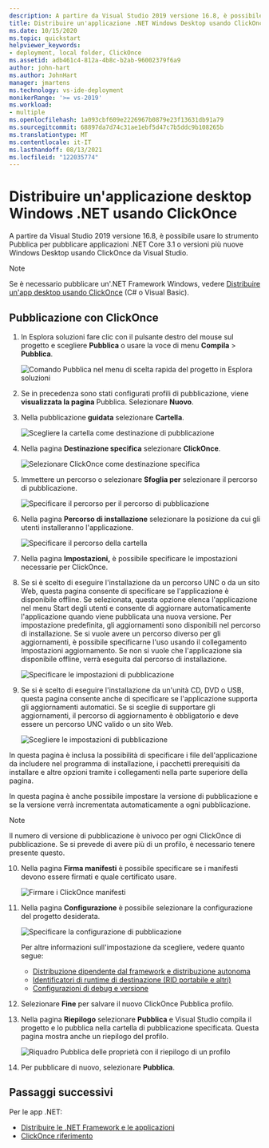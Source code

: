 ```yaml
---
description: A partire da Visual Studio 2019 versione 16.8, è possibile usare lo strumento Pubblica per pubblicare applicazioni .NET Core 3.1 o versioni più nuove Windows Desktop usando ClickOnce da Visual Studio.
title: Distribuire un'applicazione .NET Windows Desktop usando ClickOnce
ms.date: 10/15/2020
ms.topic: quickstart
helpviewer_keywords:
- deployment, local folder, ClickOnce
ms.assetid: adb461c4-812a-4b8c-b2ab-96002379f6a9
author: john-hart
ms.author: JohnHart
manager: jmartens
ms.technology: vs-ide-deployment
monikerRange: '>= vs-2019'
ms.workload:
- multiple
ms.openlocfilehash: 1a093cbf609e2226967b0879e23f13631db91a79
ms.sourcegitcommit: 68897da7d74c31ae1ebf5d47c7b5ddc9b108265b
ms.translationtype: MT
ms.contentlocale: it-IT
ms.lasthandoff: 08/13/2021
ms.locfileid: "122035774"
---
```

# <a name="deploy-a-net-windows-desktop-application-using-clickonce"></a>Distribuire un'applicazione desktop Windows .NET usando ClickOnce

A partire da Visual Studio 2019 versione 16.8,  è possibile usare lo strumento Pubblica per pubblicare applicazioni .NET Core 3.1 o versioni più nuove Windows Desktop usando ClickOnce da Visual Studio.

> [!NOTE]
> Se è necessario pubblicare un'.NET Framework Windows, vedere [Distribuire un'app desktop usando ClickOnce](how-to-publish-a-clickonce-application-using-the-publish-wizard.md) (C# o Visual Basic).

## <a name="publishing-with-clickonce"></a>Pubblicazione con ClickOnce

1. In Esplora soluzioni fare clic con il pulsante destro del mouse sul progetto e scegliere **Pubblica** o usare la voce di menu **Compila** > **Pubblica**.

    ![Comando Pubblica nel menu di scelta rapida del progetto in Esplora soluzioni](../deployment/media/quickstart-clickonce-solution-explorer.png "Scegliere Pubblica")

1. Se in precedenza sono stati configurati profili di pubblicazione, viene **visualizzata la pagina** Pubblica. Selezionare **Nuovo**.

1. Nella pubblicazione **guidata** selezionare **Cartella**.

    ![Scegliere la cartella come destinazione di pubblicazione](../deployment/media/quickstart-clickonce-publish-folder-category.png "Scegliere la cartella")

1. Nella pagina **Destinazione specifica** selezionare **ClickOnce**.

    ![Selezionare ClickOnce come destinazione specifica](../deployment/media/quickstart-clickonce-publish-folder-target.png "Scegliere ClickOnce")

1. Immettere un percorso o selezionare **Sfoglia per** selezionare il percorso di pubblicazione.

    ![Specificare il percorso per il percorso di pubblicazione](../deployment/media/quickstart-clickonce-publish-location.png "Immettere un percorso")

1. Nella pagina **Percorso di installazione** selezionare la posizione da cui gli utenti installeranno l'applicazione.

    ![Specificare il percorso della cartella](../deployment/media/quickstart-clickonce-install-location.png "Scegliere il percorso di installazione")

1. Nella pagina **Impostazioni,** è possibile specificare le impostazioni necessarie per ClickOnce.

1. Se si è scelto di eseguire l'installazione da un percorso UNC o da un sito Web, questa pagina consente di specificare se l'applicazione è disponibile offline. Se selezionata, questa opzione elenca l'applicazione nel menu Start degli utenti e consente di aggiornare automaticamente l'applicazione quando viene pubblicata una nuova versione. Per impostazione predefinita, gli aggiornamenti sono disponibili nel percorso di installazione.  Se si vuole avere un percorso diverso per gli aggiornamenti, è possibile specificarne l'uso usando il collegamento Impostazioni aggiornamento. Se non si vuole che l'applicazione sia disponibile offline, verrà eseguita dal percorso di installazione.

    ![Specificare le impostazioni di pubblicazione](../deployment/media/quickstart-clickonce-unc-settings.png "Scegliere le impostazioni di pubblicazione")

1. Se si è scelto di eseguire l'installazione da un'unità CD, DVD o USB, questa pagina consente anche di specificare se l'applicazione supporta gli aggiornamenti automatici. Se si sceglie di supportare gli aggiornamenti, il percorso di aggiornamento è obbligatorio e deve essere un percorso UNC valido o un sito Web.

    ![Scegliere le impostazioni di pubblicazione](../deployment/media/quickstart-clickonce-settings.png "Scegliere le impostazioni di pubblicazione")

In questa pagina è inclusa la possibilità di specificare  i file dell'applicazione  da includere nel programma di installazione, i pacchetti prerequisiti da installare e altre opzioni tramite i collegamenti nella parte superiore della pagina. 

In questa pagina è anche possibile impostare la versione di pubblicazione e se la versione verrà incrementata automaticamente a ogni pubblicazione.

> [!NOTE]
> Il numero di versione di pubblicazione è univoco per ogni ClickOnce di pubblicazione. Se si prevede di avere più di un profilo, è necessario tenere presente questo.

10. Nella pagina **Firma manifesti** è possibile specificare se i manifesti devono essere firmati e quale certificato usare.

    ![Firmare i ClickOnce manifesti](../deployment/media/quickstart-clickonce-sign-manifests.png)

1. Nella pagina **Configurazione** è possibile selezionare la configurazione del progetto desiderata.

     ![Specificare la configurazione di pubblicazione](../deployment/media/quickstart-clickonce-configuration.png)

    Per altre informazioni sull'impostazione da scegliere, vedere quanto segue:

    - [Distribuzione dipendente dal framework e distribuzione autonoma](/dotnet/core/deploying/)
    - [Identificatori di runtime di destinazione (RID portabile e altri)](/dotnet/core/rid-catalog)
    - [Configurazioni di debug e versione](../ide/understanding-build-configurations.md)

1. Selezionare **Fine** per salvare il nuovo ClickOnce Pubblica profilo.

1. Nella pagina **Riepilogo** selezionare **Pubblica** e Visual Studio compila il progetto e lo pubblica nella cartella di pubblicazione specificata. Questa pagina mostra anche un riepilogo del profilo.

    ![Riquadro Pubblica delle proprietà con il riepilogo di un profilo](../deployment/media/quickstart-clickonce-summary.png)

1. Per pubblicare di nuovo, selezionare **Pubblica**.

## <a name="next-steps"></a>Passaggi successivi

Per le app .NET:

- [Distribuire le .NET Framework e le applicazioni](/dotnet/framework/deployment/)
- [ClickOnce riferimento](clickonce-reference.md)
